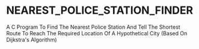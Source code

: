 # NEAREST_POLICE_STATION_FINDER
A C Program  To Find The Nearest Police Station And Tell The Shortest Route To Reach The Required Location  Of A Hypothetical City (Based On Dijkstra's Algorithm)
